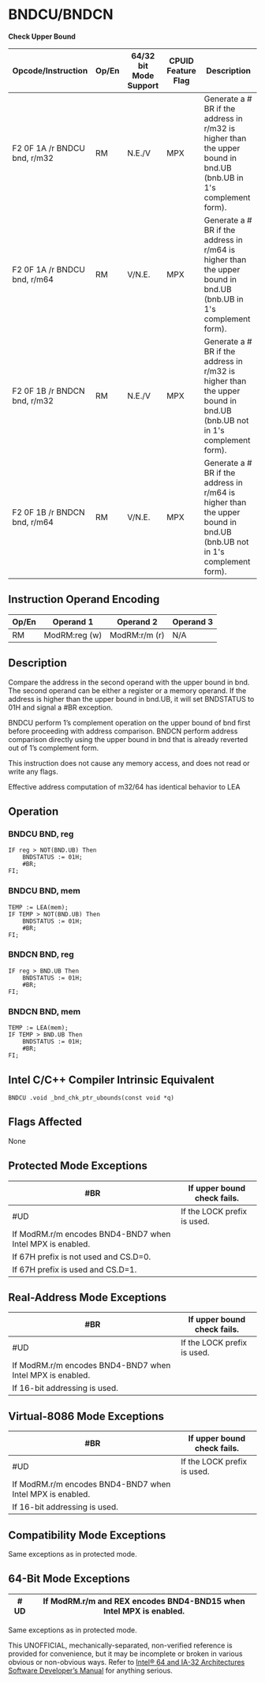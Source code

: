 # BNDCU/BNDCN

**Check Upper Bound**

| Opcode/Instruction           | Op/En | 64/32 bit Mode Support | CPUID Feature Flag | Description                                                                                                            |
| ---------------------------- | ----- | ---------------------- | ------------------ | ---------------------------------------------------------------------------------------------------------------------- |
| F2 0F 1A /r BNDCU bnd, r/m32 | RM    | N.E./V                 | MPX                | Generate a #​​BR if the address in r/m32 is higher than the upper bound in bnd.UB (bnb.UB in 1's complement form).     |
| F2 0F 1A /r BNDCU bnd, r/m64 | RM    | V/N.E.                 | MPX                | Generate a #​​BR if the address in r/m64 is higher than the upper bound in bnd.UB (bnb.UB in 1's complement form).     |
| F2 0F 1B /r BNDCN bnd, r/m32 | RM    | N.E./V                 | MPX                | Generate a #​​BR if the address in r/m32 is higher than the upper bound in bnd.UB (bnb.UB not in 1's complement form). |
| F2 0F 1B /r BNDCN bnd, r/m64 | RM    | V/N.E.                 | MPX                | Generate a #​​BR if the address in r/m64 is higher than the upper bound in bnd.UB (bnb.UB not in 1's complement form). |

## Instruction Operand Encoding

| Op/En | Operand 1     | Operand 2     | Operand 3 |
| ----- | ------------- | ------------- | --------- |
| RM    | ModRM:reg (w) | ModRM:r/m (r) | N/A       |

## Description

Compare the address in the second operand with the upper bound in bnd. The second operand can be either a register or a memory operand. If the address is higher than the upper bound in bnd.UB, it will set BNDSTATUS to 01H and signal a #​​BR exception.

BNDCU perform 1’s complement operation on the upper bound of bnd first before proceeding with address comparison. BNDCN perform address comparison directly using the upper bound in bnd that is already reverted out of 1’s complement form.

This instruction does not cause any memory access, and does not read or write any flags.

Effective address computation of m32/64 has identical behavior to LEA

## Operation

### BNDCU BND, reg

```
IF reg > NOT(BND.UB) Then
    BNDSTATUS := 01H;
    #​​BR;
FI;

```

### BNDCU BND, mem

```
TEMP := LEA(mem);
IF TEMP > NOT(BND.UB) Then
    BNDSTATUS := 01H;
    #​​BR;
FI;

```

### BNDCN BND, reg

```
IF reg > BND.UB Then
    BNDSTATUS := 01H;
    #​​BR;
FI;

```

### BNDCN BND, mem

```
TEMP := LEA(mem);
IF TEMP > BND.UB Then
    BNDSTATUS := 01H;
    #​​BR;
FI;

```

## Intel C/C++ Compiler Intrinsic Equivalent

```
BNDCU .void _bnd_chk_ptr_ubounds(const void *q)

```

## Flags Affected

None

## Protected Mode Exceptions

| \#​​BR                                                    | If upper bound check fails. |
| --------------------------------------------------------- | --------------------------- |
| #​​​UD                                                    | If the LOCK prefix is used. |
| If ModRM.r/m encodes BND4-BND7 when Intel MPX is enabled. |
| If 67H prefix is not used and CS.D=0.                     |
| If 67H prefix is used and CS.D=1.                         |

## Real-Address Mode Exceptions

| \#​​BR                                                    | If upper bound check fails. |
| --------------------------------------------------------- | --------------------------- |
| #​​​UD                                                    | If the LOCK prefix is used. |
| If ModRM.r/m encodes BND4-BND7 when Intel MPX is enabled. |
| If 16-bit addressing is used.                             |

## Virtual-8086 Mode Exceptions

| \#​​BR                                                    | If upper bound check fails. |
| --------------------------------------------------------- | --------------------------- |
| #​​​UD                                                    | If the LOCK prefix is used. |
| If ModRM.r/m encodes BND4-BND7 when Intel MPX is enabled. |
| If 16-bit addressing is used.                             |

## Compatibility Mode Exceptions

Same exceptions as in protected mode.

## 64-Bit Mode Exceptions

| #​​​UD | If ModRM.r/m and REX encodes BND4-BND15 when Intel MPX is enabled. |
| ------ | ------------------------------------------------------------------ |

Same exceptions as in protected mode.

This UNOFFICIAL, mechanically-separated, non-verified reference is provided for convenience, but it may be
incomplete or broken in various obvious or non-obvious
ways. Refer to [Intel® 64 and IA-32 Architectures Software Developer’s Manual](https://software.intel.com/en-us/download/intel-64-and-ia-32-architectures-sdm-combined-volumes-1-2a-2b-2c-2d-3a-3b-3c-3d-and-4) for anything serious.
